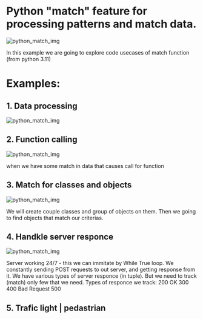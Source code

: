 # Python "match" feature for processing patterns and match data.

![python_match_img]()

In this example we are going to explore code usecases of match function (from python 3.11)

# Examples:
## 1. Data processing
![python_match_img]()


## 2. Function calling
![python_match_img]()

when we have some match in data that causes call for function
## 3. Match for classes and objects
![python_match_img]()

We will create couple classes and group of objects on them.
Then we going to find objects that match our criterias.
## 4. Handkle server responce
![python_match_img]()

Server working 24/7 - this we can immitate by While True loop.
We constantly sending POST requests to out server, and getting response from it.
We have various types of server responce (in tuple). But we need to track (match) only few that we need.
Types of responce we track:
200 OK
300
400 Bad Request
500
## 5. Trafic light | pedastrian